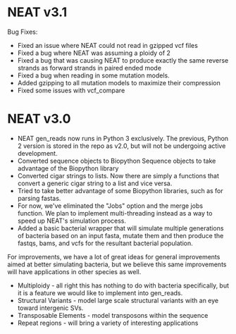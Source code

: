# NEAT v3.1

Bug Fixes:
- Fixed an issue where NEAT could not read in gzipped vcf files
- Fixed a bug where NEAT was assuming a ploidy of 2
- Fixed a bug that was causing NEAT to produce exactly the same reverse strands as forward strands in paired ended mode
- Fixed a bug when reading in some mutation models.
- Added gzipping to all mutation models to maximize their compression
- Fixed some issues with vcf_compare

# NEAT v3.0
- NEAT gen_reads now runs in Python 3 exclusively. The previous, Python 2 version is stored in the repo as v2.0, but will not be undergoing active development.
- Converted sequence objects to Biopython Sequence objects to take advantage of the Biopython library
- Converted cigar strings to lists. Now there are simply a functions that convert a generic cigar string to a list and vice versa.
- Tried to take better advantage of some Biopython libraries, such as for parsing fastas.
- For now, we've eliminated the "Jobs" option and the merge jobs function. We plan to implement multi-threading instead as a way to speed up NEAT's simulation process.
- Added a basic bacterial wrapper that will simulate multiple generations of bacteria based on an input fasta, mutate them and then produce the fastqs, bams, and vcfs for the resultant bacterial population.

For improvements, we have a lot of great ideas for general improvements aimed at better simulating bacteria, but we believe this same improvements will have applications in other species as well. 
- Multiploidy - all right this has nothing to do with bacteria specifically, but it is a feature we would like to implement into gen_reads.
- Structural Variants - model large scale structural variants with an eye toward intergenic SVs.
- Transposable Elements - model transposons within the sequence
- Repeat regions - will bring a variety of interesting applications
